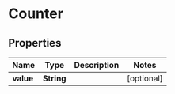 

# Counter

## Properties

Name | Type | Description | Notes
------------ | ------------- | ------------- | -------------
**value** | **String** |  |  [optional]



